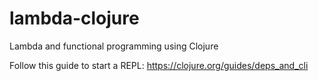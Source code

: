 # lambda-clojure
Lambda and functional programming using Clojure

Follow this guide to start a REPL: https://clojure.org/guides/deps_and_cli
